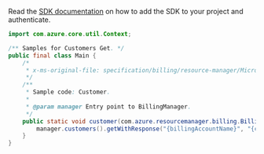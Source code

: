 Read the [SDK documentation](https://github.com/Azure/azure-sdk-for-java/blob/azure-resourcemanager-billing_1.0.0-beta.2/sdk/billing/azure-resourcemanager-billing/README.md) on how to add the SDK to your project and authenticate.

```java
import com.azure.core.util.Context;

/** Samples for Customers Get. */
public final class Main {
    /*
     * x-ms-original-file: specification/billing/resource-manager/Microsoft.Billing/stable/2020-05-01/examples/Customer.json
     */
    /**
     * Sample code: Customer.
     *
     * @param manager Entry point to BillingManager.
     */
    public static void customer(com.azure.resourcemanager.billing.BillingManager manager) {
        manager.customers().getWithResponse("{billingAccountName}", "{customerName}", null, Context.NONE);
    }
}
```
